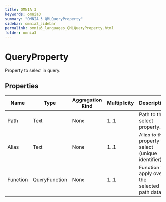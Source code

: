 ```yaml
---
title: OMNIA 3
keywords: omnia3
summary: "OMNIA 3 QMLQueryProperty"
sidebar: omnia3_sidebar
permalink: omnia3_languages_QMLQueryProperty.html
folder: omnia3
---
```


# QueryProperty
Property to select in query.
## Properties

| Name | Type | Aggregation Kind | Multiplicity | Description |
| --------- | --------- | --------- | --------- | --------- |
| Path | Text | None | 1..1 | Path to the select property. |
| Alias | Text | None | 1..1 | Alias to the property to select (unique identifier). |
| Function | QueryFunction | None | 1..1 | Function to apply over the selected path data. |



